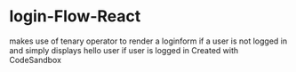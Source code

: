 # login-Flow-React

makes use of tenary operator to render a loginform if a user is not logged in and simply displays hello user if user is logged in
Created with CodeSandbox
